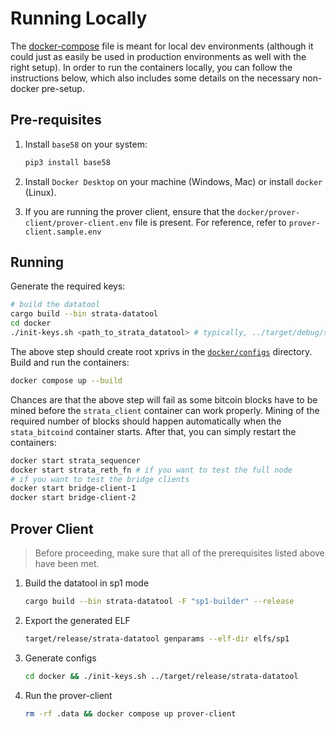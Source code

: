 # Running Locally

The [docker-compose](./docker-compose.yml) file is meant for local dev environments
(although it could just as easily be used in production environments as well with the right setup).
In order to run the containers locally, you can follow the instructions below,
which also includes some details on the necessary non-docker pre-setup.

## Pre-requisites

1. Install `base58` on your system:

    ```python
    pip3 install base58
    ```

1. Install `Docker Desktop` on your machine (Windows, Mac) or install `docker` (Linux).

1. If you are running the prover client, ensure that the `docker/prover-client/prover-client.env` file is present. For reference, refer to `prover-client.sample.env`

## Running

Generate the required keys:

```bash
# build the datatool
cargo build --bin strata-datatool
cd docker
./init-keys.sh <path_to_strata_datatool> # typically, ../target/debug/strata-datatool
```

The above step should create root xprivs in the [`docker/configs`](./configs) directory.
Build and run the containers:

```bash
docker compose up --build
```

Chances are that the above step will fail as some bitcoin blocks have to be mined before the `strata_client` container can work properly.
Mining of the required number of blocks should happen automatically when the `stata_bitcoind` container starts.
After that, you can simply restart the containers:

```bash
docker start strata_sequencer
docker start strata_reth_fn # if you want to test the full node
# if you want to test the bridge clients
docker start bridge-client-1
docker start bridge-client-2
```


## Prover Client
> Before proceeding, make sure that all of the prerequisites listed above have been met.

1. Build the datatool in sp1 mode
    ```bash
    cargo build --bin strata-datatool -F "sp1-builder" --release
    ```
2. Export the generated ELF
    ```bash
    target/release/strata-datatool genparams --elf-dir elfs/sp1 
    ```

3. Generate configs
    ```bash
    cd docker && ./init-keys.sh ../target/release/strata-datatool
    ```

4. Run the prover-client
    ```bash
    rm -rf .data && docker compose up prover-client
    ```
